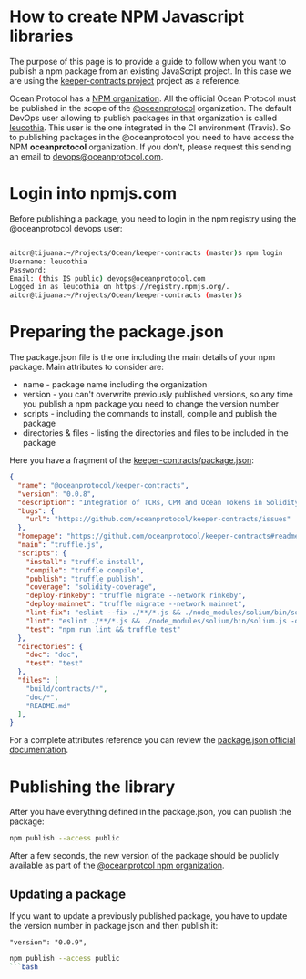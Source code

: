 # How to create NPM Javascript libraries


The purpose of this page is to provide a guide to follow when you want to publish a npm package from an existing JavaScript project.
In this case we are using the [keeper-contracts project](https://github.com/oceanprotocol/keeper-contracts) project as a reference.

Ocean Protocol has a [NPM organization](https://www.npmjs.com/settings/oceanprotocol/packages). All the official Ocean Protocol must be published in the scope of the [@oceanprotocol](https://www.npmjs.com/settings/oceanprotocol/packages) organization.
The default DevOps user allowing to publish packages in that organization is called [leucothia](https://www.npmjs.com/~leucothia). This user is the one integrated in the CI environment (Travis).
So to publishing packages in the @oceanprotocol you need to have access the NPM **oceanprotocol** organization. If you don't, please request this sending an email to devops@oceanprotocol.com.



# Login into npmjs.com

Before publishing a package, you need to login in the npm registry using the @oceanprotocol devops user:

```bash

aitor@tijuana:~/Projects/Ocean/keeper-contracts (master)$ npm login
Username: leucothia
Password:
Email: (this IS public) devops@oceanprotocol.com
Logged in as leucothia on https://registry.npmjs.org/.
aitor@tijuana:~/Projects/Ocean/keeper-contracts (master)$
```


# Preparing the package.json

The package.json file is the one including the main details of your npm package. Main attributes to consider are:

* name - package name including the organization
* version - you can't overwrite previously published versions, so any time you publish a npm package you need to change the version number
* scripts - including the commands to install, compile and publish the package
* directories & files - listing the directories and files to be included in the package

Here you have a fragment of the [keeper-contracts/package.json](https://github.com/oceanprotocol/keeper-contracts/blob/master/package.json):
```json
{
  "name": "@oceanprotocol/keeper-contracts",
  "version": "0.0.8",
  "description": "Integration of TCRs, CPM and Ocean Tokens in Solidity",
  "bugs": {
    "url": "https://github.com/oceanprotocol/keeper-contracts/issues"
  },
  "homepage": "https://github.com/oceanprotocol/keeper-contracts#readme",
  "main": "truffle.js",
  "scripts": {
    "install": "truffle install",
    "compile": "truffle compile",
    "publish": "truffle publish",
    "coverage": "solidity-coverage",
    "deploy-rinkeby": "truffle migrate --network rinkeby",
    "deploy-mainnet": "truffle migrate --network mainnet",
    "lint-fix": "eslint --fix ./**/*.js && ./node_modules/solium/bin/solium.js -d ./contracts/ --fix",
    "lint": "eslint ./**/*.js && ./node_modules/solium/bin/solium.js -d ./contracts/",
    "test": "npm run lint && truffle test"
  },
  "directories": {
    "doc": "doc",
    "test": "test"
  },
  "files": [
    "build/contracts/*",
    "doc/*",
    "README.md"
  ],
}
```

For a complete attributes reference you can review the [package.json official documentation](https://docs.npmjs.com/getting-started/using-a-package.json).

# Publishing the library

After you have everything defined in the package.json, you can publish the package:

```bash
npm publish --access public
```

After a few seconds, the new version of the package should be publicly available as part of the [@oceanprotcol npm organization](https://www.npmjs.com/settings/oceanprotocol/packages).

## Updating a package

If you want to update a previously published package, you have to update the version number in package.json and then publish it:

```
"version": "0.0.9",
```

```bash
npm publish --access public
```bash

